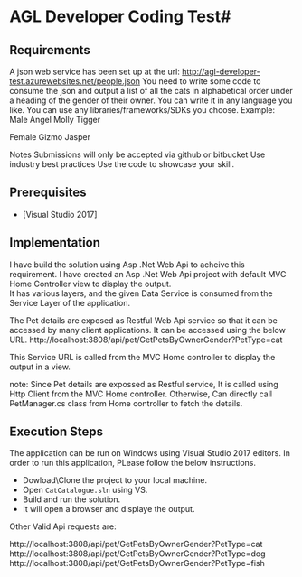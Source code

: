# AGL Developer Coding Test#

## Requirements ##

A json web service has been set up at the url: http://agl-developer-test.azurewebsites.net/people.json 
You need to write some code to consume the json and output a list of all the cats in alphabetical order under a heading of the gender of their owner.
You can write it in any language you like. You can use any libraries/frameworks/SDKs you choose.
Example:
Male
Angel
Molly
Tigger

Female
Gizmo
Jasper

Notes
 Submissions will only be accepted via github or bitbucket
 Use industry best practices 
 Use the code to showcase your skill.


## Prerequisites ##

* [Visual Studio 2017]

## Implementation ##

I have build the solution using Asp .Net Web Api to acheive this requirement. 
I have created an Asp .Net Web Api project with default MVC Home Controller view to display the output.  
It has various layers, and the given Data Service is consumed from the Service Layer of the application.

The Pet details are exposed as Restful Web Api service so that it can be accessed by many client applications. It can be accessed using the below URL.
http://localhost:3808/api/pet/GetPetsByOwnerGender?PetType=cat

This Service URL is called from the MVC Home controller to display the output in a view.

note:
Since Pet details are expossed as Restful service, It is called using Http Client from the MVC Home controller. Otherwise, Can directly call PetManager.cs class from Home controller to fetch the details.

## Execution Steps ##

The application can be run on Windows using Visual Studio 2017 editors. In order to run this application, PLease follow the below instructions.

* Dowload\Clone the project to your local machine.
* Open `CatCatalogue.sln` using VS.
* Build and run the solution.
* It will open a browser and displaye the output.

Other Valid Api requests are:

http://localhost:3808/api/pet/GetPetsByOwnerGender?PetType=cat
http://localhost:3808/api/pet/GetPetsByOwnerGender?PetType=dog
http://localhost:3808/api/pet/GetPetsByOwnerGender?PetType=fish
